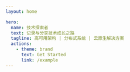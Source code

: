 ```yaml
---
layout: home

hero:
  name: 技术探索者
  text: 记录与分享技术成长之路
  tagline: 高可用架构 | 分布式系统 | 云原生解决方案
  actions:
    - theme: brand
      text: Get Started
      link: /example
---
```

